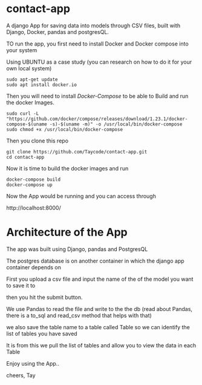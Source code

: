 # contact-app
A django App for saving data into models through CSV files, built with Django, Docker, pandas and postgresQL.


TO run the app, you first need to install Docker and Docker compose into your system

Using UBUNTU as a case study (you can research on how to do it for your own local system)
```
sudo apt-get update
sudo apt install docker.io
```

Then you will need to install *Docker-Compose* to be able to Build and run the docker Images.

```
sudo curl -L "https://github.com/docker/compose/releases/download/1.23.1/docker-compose-$(uname -s)-$(uname -m)" -o /usr/local/bin/docker-compose
sudo chmod +x /usr/local/bin/docker-compose
```

Then you clone this repo

```
git clone https://github.com/Taycode/contact-app.git
cd contact-app
```

Now it is time to build the docker images and run 

```
docker-compose build
docker-compose up
```

Now the App would be running and you can access through 

http://localhost:8000/

# Architecture of the App

The app was built using Django, pandas and PostgresQL

The postgres database is on another container in which the django app container depends on

First you upload a csv file and input the name of the of the model you want to save it to

then you hit the submit button.

We use Pandas to read the file and write to the the db (read about Pandas, there is a to_sql and read_csv method that helps with that)

we also save the table name to a table called Table so we can identify the list of tables you have saved

It is from this we pull the list of tables and allow you to view the data in each Table

Enjoy using the App..

cheers, Tay
